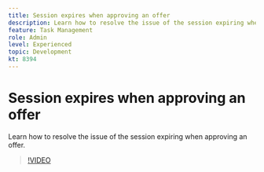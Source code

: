 ```yaml
---
title: Session expires when approving an offer 
description: Learn how to resolve the issue of the session expiring when approving an offer.
feature: Task Management
role: Admin
level: Experienced 
topic: Development
kt: 8394
---
```


# Session expires when approving an offer 

Learn how to resolve the issue of the session expiring when approving an offer.

>[!VIDEO](https://video.tv.adobe.com/v/335898?quality=12)
